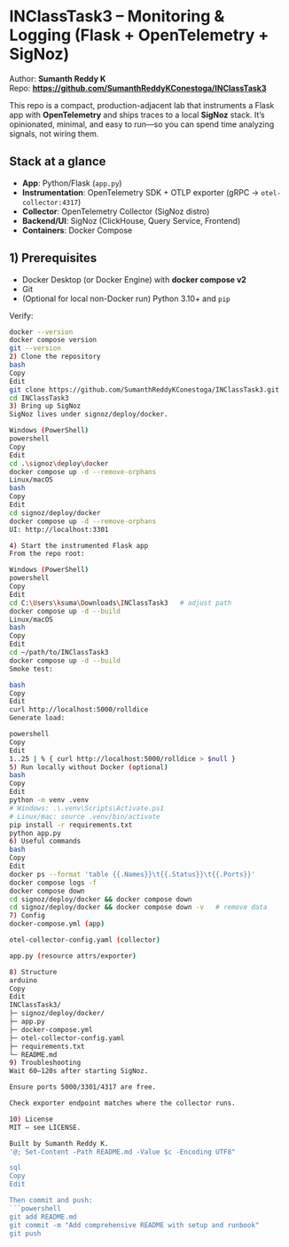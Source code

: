 # INClassTask3 – Monitoring & Logging (Flask + OpenTelemetry + SigNoz)

Author: **Sumanth Reddy K**  
Repo: **https://github.com/SumanthReddyKConestoga/INClassTask3**

This repo is a compact, production-adjacent lab that instruments a Flask app with **OpenTelemetry** and ships traces to a local **SigNoz** stack. It’s opinionated, minimal, and easy to run—so you can spend time analyzing signals, not wiring them.

## Stack at a glance

- **App**: Python/Flask (`app.py`)
- **Instrumentation**: OpenTelemetry SDK + OTLP exporter (gRPC → `otel-collector:4317`)
- **Collector**: OpenTelemetry Collector (SigNoz distro)
- **Backend/UI**: SigNoz (ClickHouse, Query Service, Frontend)
- **Containers**: Docker Compose

## 1) Prerequisites

- Docker Desktop (or Docker Engine) with **docker compose v2**
- Git
- (Optional for local non-Docker run) Python 3.10+ and `pip`

Verify:
```bash
docker --version
docker compose version
git --version
2) Clone the repository
bash
Copy
Edit
git clone https://github.com/SumanthReddyKConestoga/INClassTask3.git
cd INClassTask3
3) Bring up SigNoz
SigNoz lives under signoz/deploy/docker.

Windows (PowerShell)
powershell
Copy
Edit
cd .\signoz\deploy\docker
docker compose up -d --remove-orphans
Linux/macOS
bash
Copy
Edit
cd signoz/deploy/docker
docker compose up -d --remove-orphans
UI: http://localhost:3301

4) Start the instrumented Flask app
From the repo root:

Windows (PowerShell)
powershell
Copy
Edit
cd C:\Users\ksuma\Downloads\INClassTask3   # adjust path
docker compose up -d --build
Linux/macOS
bash
Copy
Edit
cd ~/path/to/INClassTask3
docker compose up -d --build
Smoke test:

bash
Copy
Edit
curl http://localhost:5000/rolldice
Generate load:

powershell
Copy
Edit
1..25 | % { curl http://localhost:5000/rolldice > $null }
5) Run locally without Docker (optional)
bash
Copy
Edit
python -m venv .venv
# Windows: .\.venv\Scripts\Activate.ps1
# Linux/mac: source .venv/bin/activate
pip install -r requirements.txt
python app.py
6) Useful commands
bash
Copy
Edit
docker ps --format 'table {{.Names}}\t{{.Status}}\t{{.Ports}}'
docker compose logs -f
docker compose down
cd signoz/deploy/docker && docker compose down
cd signoz/deploy/docker && docker compose down -v   # remove data
7) Config
docker-compose.yml (app)

otel-collector-config.yaml (collector)

app.py (resource attrs/exporter)

8) Structure
arduino
Copy
Edit
INClassTask3/
├─ signoz/deploy/docker/
├─ app.py
├─ docker-compose.yml
├─ otel-collector-config.yaml
├─ requirements.txt
└─ README.md
9) Troubleshooting
Wait 60–120s after starting SigNoz.

Ensure ports 5000/3301/4317 are free.

Check exporter endpoint matches where the collector runs.

10) License
MIT — see LICENSE.

Built by Sumanth Reddy K.
'@; Set-Content -Path README.md -Value $c -Encoding UTF8"

sql
Copy
Edit

Then commit and push:
```powershell
git add README.md
git commit -m "Add comprehensive README with setup and runbook"
git push
